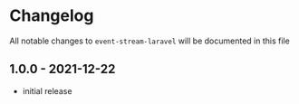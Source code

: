 # Changelog

All notable changes to `event-stream-laravel` will be documented in this file

## 1.0.0 - 2021-12-22

- initial release